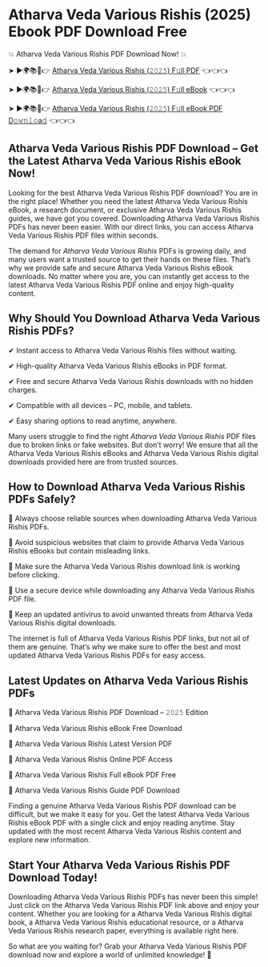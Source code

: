 # Atharva Veda Various Rishis (2025) Ebook PDF Download Free

💥 Atharva Veda Various Rishis PDF Download Now! 💥

➤ ►🌍📚📱👉 [Atharva Veda Various Rishis (𝟸𝟶𝟸𝟻) F𝚞ll PDF](https://getpdf.xyz/atharva-veda-various-rishis) 👈👈👈


➤ ►🌍📚📱👉 [Atharva Veda Various Rishis (𝟸𝟶𝟸𝟻) F𝚞ll eBook](https://getpdf.xyz/atharva-veda-various-rishis) 👈👈👈


➤ ►🌍📚📱👉 [Atharva Veda Various Rishis (𝟸𝟶𝟸𝟻) F𝚞ll eBook PDF D𝚘𝚠𝚗𝚕𝚘a𝚍](https://getpdf.xyz/atharva-veda-various-rishis) 👈👈👈


## Atharva Veda Various Rishis PDF Download – Get the Latest Atharva Veda Various Rishis eBook Now!

Looking for the best Atharva Veda Various Rishis PDF download? You are in the right place! Whether you need the latest Atharva Veda Various Rishis eBook, a research document, or exclusive Atharva Veda Various Rishis guides, we have got you covered. Downloading Atharva Veda Various Rishis PDFs has never been easier. With our direct links, you can access Atharva Veda Various Rishis PDF files within seconds.

The demand for *Atharva Veda Various Rishis* PDFs is growing daily, and many users want a trusted source to get their hands on these files. That’s why we provide safe and secure Atharva Veda Various Rishis eBook downloads. No matter where you are, you can instantly get access to the latest Atharva Veda Various Rishis PDF online and enjoy high-quality content.

## Why Should You Download Atharva Veda Various Rishis PDFs?

✔ Instant access to Atharva Veda Various Rishis files without waiting.

✔ High-quality Atharva Veda Various Rishis eBooks in PDF format.

✔ Free and secure Atharva Veda Various Rishis downloads with no hidden charges.

✔ Compatible with all devices – PC, mobile, and tablets.

✔ Easy sharing options to read anytime, anywhere.

Many users struggle to find the right *Atharva Veda Various Rishis* PDF files due to broken links or fake websites. But don’t worry! We ensure that all the Atharva Veda Various Rishis eBooks and Atharva Veda Various Rishis digital downloads provided here are from trusted sources.

## How to Download Atharva Veda Various Rishis PDFs Safely?

📌 Always choose reliable sources when downloading Atharva Veda Various Rishis PDFs.

📌 Avoid suspicious websites that claim to provide Atharva Veda Various Rishis eBooks but contain misleading links.

📌 Make sure the Atharva Veda Various Rishis download link is working before clicking.

📌 Use a secure device while downloading any Atharva Veda Various Rishis PDF file.

📌 Keep an updated antivirus to avoid unwanted threats from Atharva Veda Various Rishis digital downloads.

The internet is full of Atharva Veda Various Rishis PDF links, but not all of them are genuine. That’s why we make sure to offer the best and most updated Atharva Veda Various Rishis PDFs for easy access.

## Latest Updates on Atharva Veda Various Rishis PDFs

🔹 Atharva Veda Various Rishis PDF Download – 𝟸𝟶𝟸𝟻 Edition

🔹 Atharva Veda Various Rishis eBook Free Download

🔹 Atharva Veda Various Rishis Latest Version PDF

🔹 Atharva Veda Various Rishis Online PDF Access

🔹 Atharva Veda Various Rishis Full eBook PDF Free

🔹 Atharva Veda Various Rishis Guide PDF Download

Finding a genuine Atharva Veda Various Rishis PDF download can be difficult, but we make it easy for you. Get the latest Atharva Veda Various Rishis eBook PDF with a single click and enjoy reading anytime. Stay updated with the most recent Atharva Veda Various Rishis content and explore new information.

## Start Your Atharva Veda Various Rishis PDF Download Today!

Downloading Atharva Veda Various Rishis PDFs has never been this simple! Just click on the Atharva Veda Various Rishis PDF link above and enjoy your content. Whether you are looking for a Atharva Veda Various Rishis digital book, a Atharva Veda Various Rishis educational resource, or a Atharva Veda Various Rishis research paper, everything is available right here.

So what are you waiting for? Grab your Atharva Veda Various Rishis PDF download now and explore a world of unlimited knowledge! 🚀